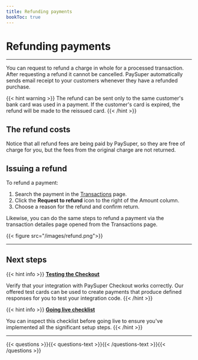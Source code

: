 ```yaml
---
title: Refunding payments
bookToc: true
---
```


# Refunding payments
***

You can request to refund a charge in whole for a processed transaction. After requesting a refund it cannot be cancelled. PaySuper automatically sends email receipt to your customers whenever they have a refunded purchase.

{{< hint warning >}}
The refund can be sent only to the same customer's bank card was used in a payment. If the customer's card is expired, the refund will be made to the reissued card.
{{< /hint >}}

## The refund costs

Notice that all refund fees are being paid by PaySuper, so they are free of charge for you, but the fees from the original charge are not returned.

## Issuing a refund

To refund a payment:

1. Search the payment in the [Transactions](https://paysupermgmt.tst.protocol.one/transactions) page.
2. Click the **Request to refund** icon to the right of the Amount column.
3. Choose a reason for the refund and confirm return.

Likewise, you can do the same steps to refund a payment via the transaction detailes page opened from the Transactions page.

{{< figure src="/images/refund.png">}}

***

## Next steps

{{< hint info >}}
[**Testing the Checkout**](/docs/payments/testing/)

Verify that your integration with PaySuper Checkout works correctly. Our offered test cards can be used to create payments that produce defined responses for you to test your integration code.
{{< /hint >}}

{{< hint info >}}
[**Going live checklist**](/docs/payments/live/)

You can inspect this checklist before going live to ensure you've implemented all the significant setup steps.
{{< /hint >}}

***

{{< questions >}}{{< questions-text >}}{{< /questions-text >}}{{< /questions >}}